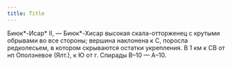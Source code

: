 ```yaml
---
title: Title
---
```


Биюк*-Исар* II, — Биюк*-Хисар высокая скала-отторженец с крутыми обрывами во все
стороны; вершина наклонена к С, поросла редколесьем, в котором скрываются
остатки укрепления. В 1 км к СВ от нп Оползневое (Ялт.), к Ю от г. Спирады В–10
— А–10.
